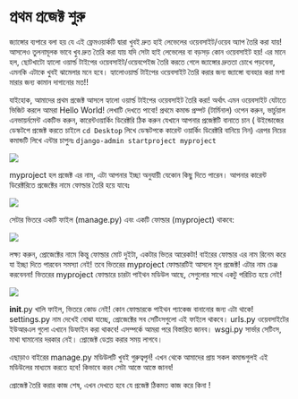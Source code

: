 # প্রথম প্রজেক্ট শুরু

জ্যাঙ্গোর ব্যপারে বলা হয় যে এই ফ্রেমওয়ার্কটি দ্বারা খুবই দ্রুত হাই লেভেলের ওয়েবসাইট/ওয়েব অ্যাপ তৈরি করা যায়! আসলেও তুলনামূলক ভাবে খুব দ্রুত তৈরি করা যায় যদি সেটা হাই লেভেলের বা বড়সড় কোন ওয়েবসাইট হয়! এর মানে হল, ছোটখাটো হ্যালো ওয়ার্ল্ড টাইপের ওয়েবসাইট/ওয়েবপেইজ তৈরি করতে গেলে জ্যাঙ্গোর দ্রুততা চোখে পড়বেনা, এমনকি এটাকে খুবই ঝামেলার মনে হবে। হ্যালোওয়ার্ল্ড টাইপের ওয়েবসাইট তৈরি করার জন্য জ্যাঙ্গো ব্যবহার করা মশা মারার জন্য কামান দাগানোর মত!!

যাইহোক, আমাদের প্রথম প্রজেক্ট আসলে হ্যালো ওয়ার্ল্ড টাইপের ওয়েবসাইট তৈরি করা! অর্থাৎ এমন ওয়েবসাইট যেটাতে ভিজিট করলে আমরা Hello World! লেখাটি দেখতে পাবো! প্রথমে কমান্ড প্রম্পট \(টার্মিনাল\) ওপেন করুন, ভার্চুয়াল এনভায়র্নমেন্ট একটিভ করুন, কারেন্টওয়ার্কিং ডিরেক্টরি ঠিক করুন যেখানে আপনার প্রজেক্টটি বানাতে চান \( উইন্ডোজের ডেস্কটপে প্রজেক্ট করতে চাইলে `cd Desktop` লিখে ডেস্কটপকে কারেন্ট ওয়ার্কিং ডিরেক্টরি বানিয়ে নিন\) এরপর নিচের কমান্ডটি লিখে এন্টার চাপুনঃ `django-admin startproject myproject`

![](https://i.imgur.com/U5fweQw.png)

myproject হল প্রজেক্ট এর নাম, এটা আপনার ইচ্ছা অনুযায়ী যেকোন কিছু দিতে পারেন। আপনার কারেন্ট ডিরেক্টরিতে প্রজেক্টের নামে ফোল্ডার তৈরি হয়ে যাবেঃ

![](https://i.imgur.com/zJRyGEf.png)

সেটার ভিতরে একটি ফাইল \(manage.py\) এবং একটি ফোল্ডার \(myproject\) থাকবে:

![](https://i.imgur.com/EhKCXwx.png)

লক্ষ্য করুন, প্রোজেক্টের নামে কিন্তু ফোল্ডার মোট দুইটা, একটার ভিতর আরেকটা! বাইরের ফোল্ডার এর নাম রিনেম করে যা ইচ্ছা দিতে পারবেন সমস্যা নেই! তবে ভিতরের myproject ফোল্ডারটিই আসলে মূল প্রজেক্ট! এটার নাম চেঞ্জ করবেননা! ভিতরের myproject ফোল্ডারে চারটা পাইথন মডিউল আছে, সেগুলোর সাথে একটু পরিচিত হয়ে নেই!

![](https://i.imgur.com/p587LMv.png)

__init__.py খালি ফাইল, ভিতরে কোড নেই! কোন ফোল্ডারকে পাইথন প্যাকেজ বানানোর জন্য এটা থাকে! settings.py নাম দেখেই বোঝা যাচ্ছে, প্রোজেক্টের সব সেটিংসগুলো এই ফাইলে থাকবে। urls.py ওয়েবসাইটের ইউআরএল গুলো এখানে ডিফাইন করা থাকবে! এসম্পর্কে আমরা পরে বিস্তারিত জানব। wsgi.py সার্ভার সেটিংস, মাথা ঘামানোর দরকার নেই। প্রোজেক্ট ডেপ্লয় করার সময় লাগবে।

এছাড়াও বাইরের manage.py মডিউলটি খুবই গুরুত্বপুর্ন! এখন থেকে আমাদের প্রায় সকল কমান্ডগুলই এই মডিউলের মাধ্যমে করতে হবে! কিভাবে করব সেটা আস্তে আস্তে জানব!

প্রোজেক্ট তৈরি করার কাজ শেষ, এখন দেখতে হবে যে প্রজেক্ট ঠিকমত কাজ করে কিনা !

